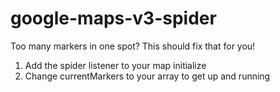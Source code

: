 # google-maps-v3-spider
Too many markers in one spot? This should fix that for you!

1. Add the spider listener to your map initialize
2. Change currentMarkers to your array to get up and running



